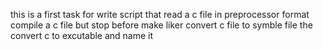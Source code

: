 this is a first task for write script that read a c file in preprocessor format
compile a c file but stop before make liker
convert c file to symble file
the convert c to excutable and name it

